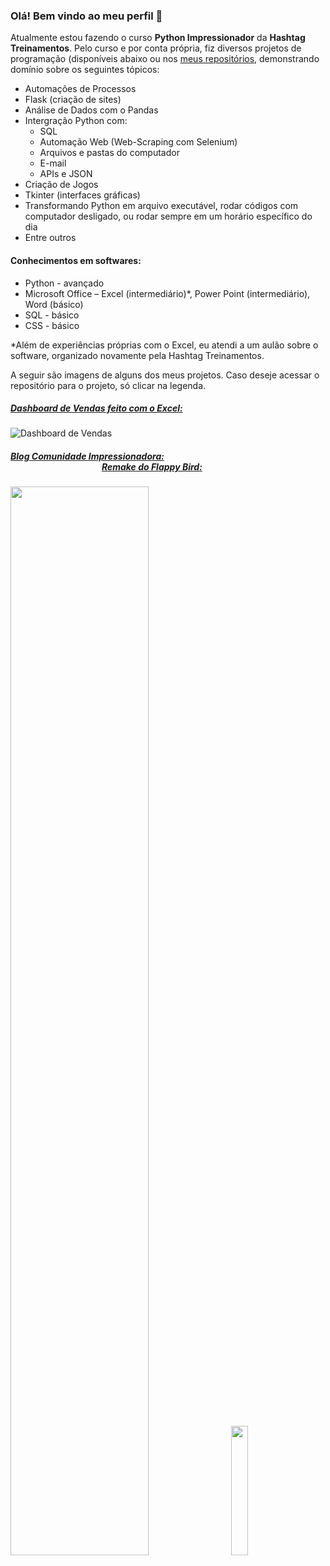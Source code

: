 ### Olá! Bem vindo ao meu perfil 👋

Atualmente estou fazendo o curso **Python Impressionador** da **Hashtag Treinamentos**. Pelo curso e por conta própria, fiz diversos projetos de programação (disponíveis abaixo ou nos [meus repositórios](https://github.com/joviprata?tab=repositories), demonstrando domínio sobre os seguintes tópicos:

- Automações de Processos
- Flask (criação de sites)
- Análise de Dados com o Pandas
- Intergração Python com:
  - SQL
  - Automação Web (Web-Scraping com Selenium)
  - Arquivos e pastas do computador
  - E-mail
  - APIs e JSON
- Criação de Jogos
- Tkinter (interfaces gráficas)
- Transformando Python em arquivo executável, rodar códigos com computador desligado, ou rodar sempre em um horário específico do dia
- Entre outros

#### Conhecimentos em softwares:

- Python - avançado
- Microsoft Office – Excel (intermediário)*, Power Point (intermediário), Word (básico)
- SQL - básico
- CSS - básico

*Além de experiências próprias com o Excel, eu atendi a um aulão sobre o software, organizado novamente pela Hashtag Treinamentos.

A seguir são imagens de alguns dos meus projetos. Caso deseje acessar o repositório para o projeto, só clicar na legenda.
##### [Dashboard de Vendas feito com o Excel:](https://github.com/joviprata/dashboard-de-vendas.git)
![Dashboard de Vendas](https://user-images.githubusercontent.com/115483518/197239609-48f6a219-3b50-4578-bcbb-a4b691f9db7f.png)

##### [Blog Comunidade Impressionadora:](https://github.com/joviprata/site-comunidade-impressionadora.git) &nbsp; &nbsp; &nbsp; &nbsp; &nbsp; &nbsp; &nbsp; &nbsp; &nbsp; &nbsp; &nbsp; &nbsp; &nbsp; &nbsp; &nbsp; &nbsp; &nbsp; &nbsp; &nbsp; &nbsp; &nbsp; &nbsp; &nbsp; &nbsp; &nbsp; &nbsp; &nbsp; &nbsp; &nbsp; &nbsp; &nbsp; &nbsp; &nbsp; &nbsp; &nbsp; &nbsp; &nbsp; &nbsp; &nbsp; &nbsp; &nbsp; &nbsp; &nbsp; &nbsp; &nbsp; &nbsp; &nbsp; &nbsp; &nbsp; &nbsp; &nbsp; &nbsp; &nbsp; &nbsp; &nbsp; &nbsp; &nbsp; &nbsp; &nbsp; &nbsp; [Remake do Flappy Bird:](https://github.com/joviprata/remake-do-flappy-bird.git)
<img src="https://user-images.githubusercontent.com/115483518/197409770-e6808f45-1ea3-4498-96cf-36dff15b7bba.png" width=66.2% height=66.2%> &nbsp; &nbsp; <img src="https://user-images.githubusercontent.com/115483518/197087163-0b9b3f07-138c-4724-983c-ccb498299649.png" width=23% height=23%>


<!--
**joviprata/joviprata** is a ✨ _special_ ✨ repository because its `README.md` (this file) appears on your GitHub profile.

Here are some ideas to get you started:

- 🔭 I’m currently working on ...
- 🌱 I’m currently learning ...
- 👯 I’m looking to collaborate on ...
- 🤔 I’m looking for help with ...
- 💬 Ask me about ...
- 📫 How to reach me: ...
- 😄 Pronouns: ...
- ⚡ Fun fact: ...
-->
